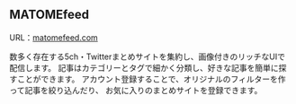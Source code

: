 ## MATOMEfeed
URL：<a href="https://matomefeed.com/" target="_blank">matomefeed.com</a>
<p>
  数多く存在する5ch・Twitterまとめサイトを集約し、画像付きのリッチなUIで配信します。
  記事はカテゴリーとタグで細かく分類し、好きな記事を簡単に探すことができます。
  アカウント登録することで、オリジナルのフィルターを作って記事を絞り込んだり、
  お気に入りのまとめサイトを登録できます。
</p>

